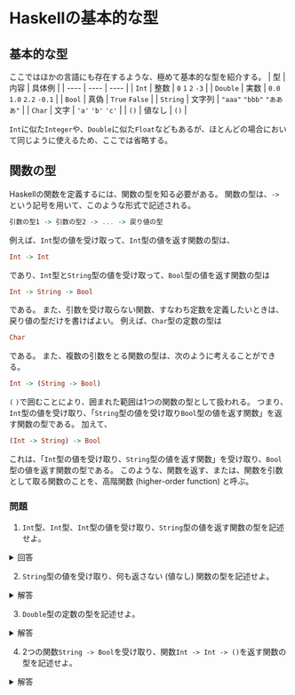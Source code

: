 # Haskellの基本的な型

## 基本的な型
ここではほかの言語にも存在するような、極めて基本的な型を紹介する。
| 型 | 内容 | 具体例 |
| ---- | ---- | ---- |
| `Int` | 整数 | `0` `1` `2` `-3` |
| `Double` | 実数 | `0.0` `1.0` `2.2` `-0.1` |
| `Bool` | 真偽 | `True` `False` |
| `String` | 文字列 | `"aaa"` `"bbb"` `"あああ"` |
| `Char` | 文字 | `'a'` `'b'` `'c'` |
| `()` | 値なし | `()` |

`Int`に似た`Integer`や、`Double`に似た`Float`などもあるが、ほとんどの場合において同じように使えるため、ここでは省略する。

## 関数の型
Haskellの関数を定義するには、関数の型を知る必要がある。
関数の型は、`->` という記号を用いて、このような形式で記述される。
```haskell
引数の型1 -> 引数の型2 -> ... -> 戻り値の型
```
例えば、`Int`型の値を受け取って、`Int`型の値を返す関数の型は、
```haskell
Int -> Int
```
であり、`Int`型と`String`型の値を受け取って、`Bool`型の値を返す関数の型は
```haskell
Int -> String -> Bool
```
である。
また、引数を受け取らない関数、すなわち定数を定義したいときは、戻り値の型だけを書けばよい。
例えば、`Char`型の定数の型は
```haskell
Char
```
である。
また、複数の引数をとる関数の型は、次のように考えることができる。
```haskell
Int -> (String -> Bool)
```
`(` `)`で囲むことにより、囲まれた範囲は1つの関数の型として扱われる。
つまり、`Int`型の値を受け取り、「`String`型の値を受け取り`Bool`型の値を返す関数」を返す関数の型である。
加えて、
```haskell
(Int -> String) -> Bool
```
これは、「`Int`型の値を受け取り、`String`型の値を返す関数」を受け取り、`Bool`型の値を返す関数の型である。
このような、関数を返す、または、関数を引数として取る関数のことを、高階関数 (higher-order function) と呼ぶ。
### 問題
1. `Int`型、`Int`型、`Int`型の値を受け取り、`String`型の値を返す関数の型を記述せよ。
<details>
<summary>回答</summary>

```haskell
Int -> Int -> Int -> String
```
</details>

2. `String`型の値を受け取り、何も返さない (値なし) 関数の型を記述せよ。
<details>
<summary>解答</summary>

```haskell
String -> ()
```
</details>

3. `Double`型の定数の型を記述せよ。
<details>
<summary>解答</summary>

```haskell
Double
```
</details>

4. 2つの関数`String -> Bool`を受け取り、関数`Int -> Int -> ()`を返す関数の型を記述せよ。
<details>
<summary>解答</summary>

```haskell
(String -> Bool) -> (String -> Bool) -> (Int -> Int -> ())
```
または
```haskell
(String -> Bool) -> (String -> Bool) -> Int -> Int -> ()
```
</details>
